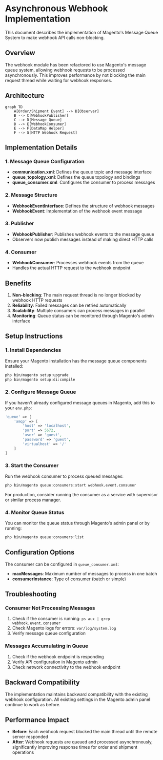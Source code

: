 # Asynchronous Webhook Implementation

This document describes the implementation of Magento's Message Queue System to make webhook API calls non-blocking.

## Overview

The webhook module has been refactored to use Magento's message queue system, allowing webhook requests to be processed asynchronously. This improves performance by not blocking the main request thread while waiting for webhook responses.

## Architecture

```mermaid
graph TD
    A[Order/Shipment Event] --> B[Observer]
    B --> C[WebhookPublisher]
    C --> D[Message Queue]
    D --> E[WebhookConsumer]
    E --> F[DataMap Helper]
    F --> G[HTTP Webhook Request]
```

## Implementation Details

### 1. Message Queue Configuration

- **communication.xml**: Defines the queue topic and message interface
- **queue_topology.xml**: Defines the queue topology and bindings
- **queue_consumer.xml**: Configures the consumer to process messages

### 2. Message Structure

- **WebhookEventInterface**: Defines the structure of webhook messages
- **WebhookEvent**: Implementation of the webhook event message

### 3. Publisher

- **WebhookPublisher**: Publishes webhook events to the message queue
- Observers now publish messages instead of making direct HTTP calls

### 4. Consumer

- **WebhookConsumer**: Processes webhook events from the queue
- Handles the actual HTTP request to the webhook endpoint

## Benefits

1. **Non-blocking**: The main request thread is no longer blocked by webhook HTTP requests
2. **Reliability**: Failed messages can be retried automatically
3. **Scalability**: Multiple consumers can process messages in parallel
4. **Monitoring**: Queue status can be monitored through Magento's admin interface

## Setup Instructions

### 1. Install Dependencies

Ensure your Magento installation has the message queue components installed:

```bash
php bin/magento setup:upgrade
php bin/magento setup:di:compile
```

### 2. Configure Message Queue

If you haven't already configured message queues in Magento, add this to your `env.php`:

```php
'queue' => [
    'amqp' => [
        'host' => 'localhost',
        'port' => 5672,
        'user' => 'guest',
        'password' => 'guest',
        'virtualhost' => '/'
    ]
]
```

### 3. Start the Consumer

Run the webhook consumer to process queued messages:

```bash
php bin/magento queue:consumers:start webhook.event.consumer
```

For production, consider running the consumer as a service with supervisor or similar process manager.

### 4. Monitor Queue Status

You can monitor the queue status through Magento's admin panel or by running:

```bash
php bin/magento queue:consumers:list
```

## Configuration Options

The consumer can be configured in `queue_consumer.xml`:

- **maxMessages**: Maximum number of messages to process in one batch
- **consumerInstance**: Type of consumer (batch or simple)

## Troubleshooting

### Consumer Not Processing Messages

1. Check if the consumer is running: `ps aux | grep webhook.event.consumer`
2. Check Magento logs for errors: `var/log/system.log`
3. Verify message queue configuration

### Messages Accumulating in Queue

1. Check if the webhook endpoint is responding
2. Verify API configuration in Magento admin
3. Check network connectivity to the webhook endpoint

## Backward Compatibility

The implementation maintains backward compatibility with the existing webhook configuration. All existing settings in the Magento admin panel continue to work as before.

## Performance Impact

- **Before**: Each webhook request blocked the main thread until the remote server responded
- **After**: Webhook requests are queued and processed asynchronously, significantly improving response times for order and shipment operations